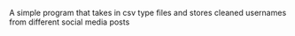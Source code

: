 A simple program that takes in csv type files and stores cleaned usernames from different social media posts